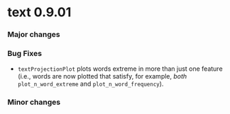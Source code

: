 
<!-- README.md is generated from README.Rmd. Please edit that file -->


# text 0.9.01

### Major changes

### Bug Fixes
- `textProjectionPlot` plots words extreme in more than just one feature (i.e., words are now plotted that satisfy, for example, *both* `plot_n_word_extreme` and `plot_n_word_frequency`).

### Minor changes




